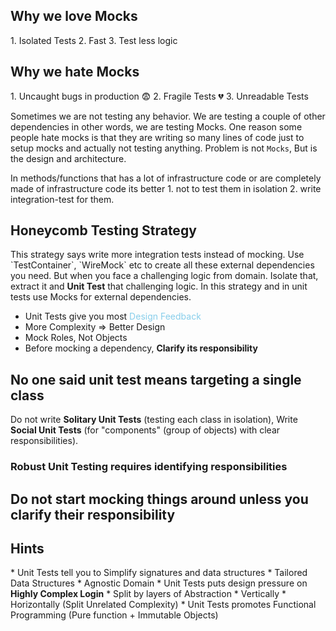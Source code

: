 <h2>Why we love Mocks</h2>
1. Isolated Tests
2. Fast
3. Test less logic

<h2>Why we hate Mocks</h2>
1. Uncaught bugs in production 😨
2. Fragile Tests 💔
3. Unreadable Tests

Sometimes we are not testing any behavior. We are testing a couple of other dependencies in other words, we are testing Mocks. One reason some people hate mocks is that they are writing so many lines of code just to setup mocks and actually not testing anything. Problem is not `Mocks`, But is the design and architecture.

In methods/functions that has a lot of infrastructure code or are completely made of infrastructure code its better 1. not to test them in isolation 2. write integration-test for them.

<h2>Honeycomb Testing Strategy</h2>
This strategy says write more integration tests instead of mocking. Use `TestContainer`, `WireMock` etc to create all these external dependencies you need. But when you face a challenging logic from domain. Isolate  that, extract it and <b>Unit Test</b> that challenging logic. In this strategy and in unit tests use Mocks for external dependencies.

* Unit Tests give you most <span style="color: skyblue">Design Feedback</span>
* More Complexity => Better Design
* Mock Roles, Not Objects
* Before mocking a dependency, <b>Clarify its responsibility</b>

<h2> No one said unit test means targeting a single class</h2>
Do not write <b>Solitary Unit Tests</b> (testing each class in isolation), Write <b>Social Unit Tests</b> (for "components" (group of objects) with clear responsibilities).
<h3>Robust Unit Testing requires identifying responsibilities</h3>

<h2>Do not start mocking things around unless you clarify their responsibility</h2>


<h2>Hints</h2>
* Unit Tests tell you to Simplify signatures and data structures
	* Tailored Data Structures
	* Agnostic Domain
* Unit Tests puts design pressure on <b>Highly Complex Login</b>
	* Split by layers of Abstraction
		* Vertically
		* Horizontally (Split Unrelated Complexity)
* Unit Tests promotes Functional Programming (Pure function + Immutable Objects)


